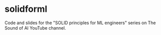 # solidforml
Code and slides for the "SOLID principles for ML engineers" series on The Sound of AI YouTube channel.
